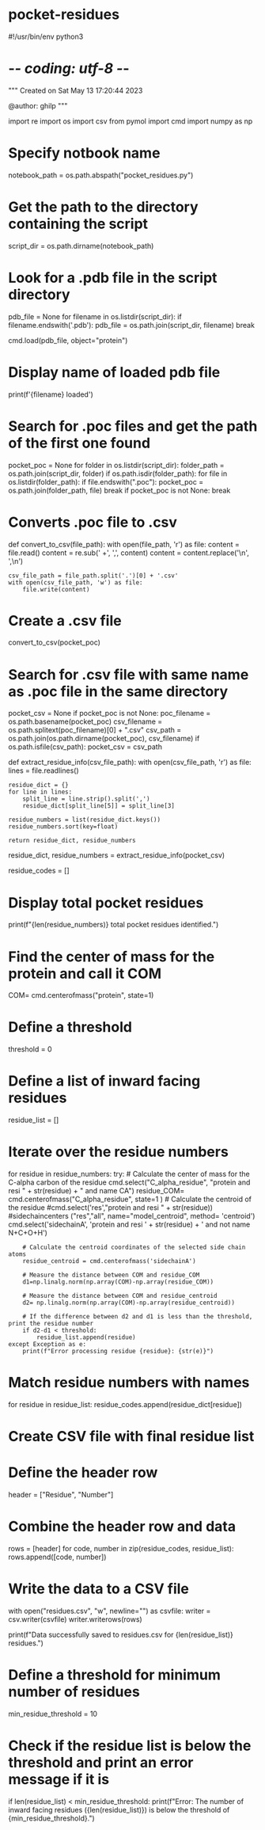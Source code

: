 # pocket-residues
#!/usr/bin/env python3
# -*- coding: utf-8 -*-
"""
Created on Sat May 13 17:20:44 2023

@author: ghilp
"""

import re
import os
import csv
from pymol import cmd
import numpy as np

# Specify notbook name
notebook_path = os.path.abspath("pocket_residues.py")

# Get the path to the directory containing the script
script_dir = os.path.dirname(notebook_path)

# Look for a .pdb file in the script directory
pdb_file = None
for filename in os.listdir(script_dir):
    if filename.endswith('.pdb'):
        pdb_file = os.path.join(script_dir, filename)
        break

cmd.load(pdb_file, object="protein")

# Display name of loaded pdb file
print(f'{filename} loaded')

# Search for .poc files and get the path of the first one found
pocket_poc = None
for folder in os.listdir(script_dir):
    folder_path = os.path.join(script_dir, folder)
    if os.path.isdir(folder_path):
        for file in os.listdir(folder_path):
            if file.endswith(".poc"):
                pocket_poc = os.path.join(folder_path, file)
                break
        if pocket_poc is not None:
            break

# Converts .poc file to .csv
def convert_to_csv(file_path):
    with open(file_path, 'r') as file:
        content = file.read()
        content = re.sub(' +', ',', content)
        content = content.replace('\n', ',\n')

    csv_file_path = file_path.split('.')[0] + '.csv'
    with open(csv_file_path, 'w') as file:
        file.write(content)

# Create a .csv file
convert_to_csv(pocket_poc)

# Search for .csv file with same name as .poc file in the same directory
pocket_csv = None
if pocket_poc is not None:
    poc_filename = os.path.basename(pocket_poc)
    csv_filename = os.path.splitext(poc_filename)[0] + ".csv"
    csv_path = os.path.join(os.path.dirname(pocket_poc), csv_filename)
    if os.path.isfile(csv_path):
        pocket_csv = csv_path
        
def extract_residue_info(csv_file_path):
    with open(csv_file_path, 'r') as file:
        lines = file.readlines()

    residue_dict = {}
    for line in lines:
        split_line = line.strip().split(',')
        residue_dict[split_line[5]] = split_line[3]

    residue_numbers = list(residue_dict.keys())
    residue_numbers.sort(key=float)

    return residue_dict, residue_numbers

residue_dict, residue_numbers = extract_residue_info(pocket_csv)

residue_codes = []

# Display total pocket residues
print(f"{len(residue_numbers)} total pocket residues identified.")

# Find the center of mass for the protein and call it COM
COM= cmd.centerofmass("protein", state=1)

# Define a threshold
threshold = 0

# Define a list of inward facing residues
residue_list = []

# Iterate over the residue numbers
for residue in residue_numbers:
    try:
        # Calculate the center of mass for the C-alpha carbon of the residue
        cmd.select("C_alpha_residue", "protein and resi " + str(residue) + " and name CA")
        residue_COM= cmd.centerofmass("C_alpha_residue", state=1 )
        # Calculate the centroid of the residue
        #cmd.select('res',"protein and resi " + str(residue))
        #sidechaincenters ("res","all", name="model_centroid",  method= 'centroid')
        cmd.select('sidechainA', 'protein and resi ' + str(residue) + ' and not name N+C+O+H')

        # Calculate the centroid coordinates of the selected side chain atoms
        residue_centroid = cmd.centerofmass('sidechainA')
    
        # Measure the distance between COM and residue_COM
        d1=np.linalg.norm(np.array(COM)-np.array(residue_COM))
   
        # Measure the distance between COM and residue_centroid
        d2= np.linalg.norm(np.array(COM)-np.array(residue_centroid))
        
        # If the difference between d2 and d1 is less than the threshold, print the residue number
        if d2-d1 < threshold:
            residue_list.append(residue)
    except Exception as e:
        print(f"Error processing residue {residue}: {str(e)}")

# Match residue numbers with names
for residue in residue_list:
    residue_codes.append(residue_dict[residue])

# Create CSV file with final residue list
# Define the header row
header = ["Residue", "Number"]

# Combine the header row and data
rows = [header]
for code, number in zip(residue_codes, residue_list):
    rows.append([code, number])

# Write the data to a CSV file
with open("residues.csv", "w", newline="") as csvfile:
    writer = csv.writer(csvfile)
    writer.writerows(rows)
    
print(f"Data successfully saved to residues.csv for {len(residue_list)} residues.")

# Define a threshold for minimum number of residues
min_residue_threshold = 10

# Check if the residue list is below the threshold and print an error message if it is
if len(residue_list) < min_residue_threshold:
    print(f"Error: The number of inward facing residues ({len(residue_list)}) is below the threshold of {min_residue_threshold}.")   
